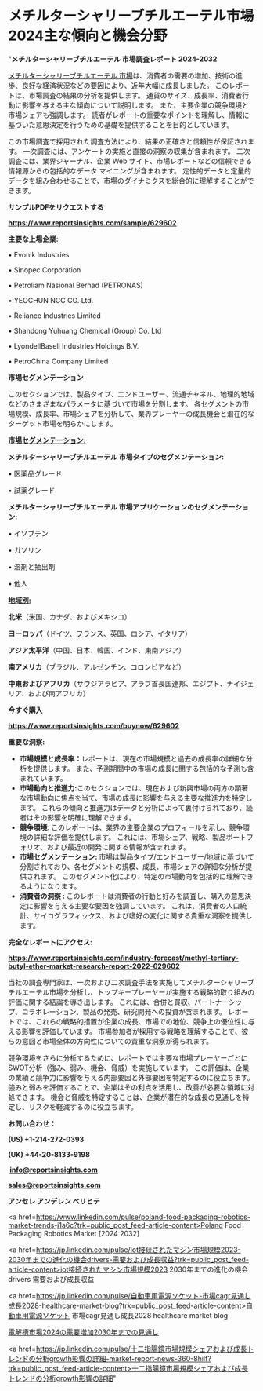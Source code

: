 # メチルターシャリーブチルエーテル市場2024主な傾向と機会分野

"<strong>メチルターシャリーブチルエーテル 市場調査レポート 2024-2032</strong>

<a href=https://www.reportsinsights.com/sample/629602>メチルターシャリーブチルエーテル 市場</a>は、消費者の需要の増加、技術の進歩、良好な経済状況などの要因により、近年大幅に成長しました。 このレポートは、市場調査の結果の分析を提供します。 通貨のサイズ、成長率、消費者行動に影響を与える主な傾向について説明します。 また、主要企業の競争環境と市場シェアも強調します。 読者がレポートの重要なポイントを理解し、情報に基づいた意思決定を行うための基礎を提供することを目的としています。

この市場調査で採用された調査方法により、結果の正確さと信頼性が保証されます。 一次調査には、アンケートの実施と直接の洞察の収集が含まれます。 二次調査には、業界ジャーナル、企業 Web サイト、市場レポートなどの信頼できる情報源からの包括的なデータ マイニングが含まれます。 定性的データと定量的データを組み合わせることで、市場のダイナミクスを総合的に理解することができます。

<strong><b>サンプルPDFをリクエストする</b></strong>

<a href=https://www.reportsinsights.com/sample/629602><strong><u>https://www.reportsinsights.com/sample/629602</u></strong></a>

<strong>主要な上場企業:</strong>

• Evonik Industries

• Sinopec Corporation

• Petroliam Nasional Berhad (PETRONAS)

• YEOCHUN NCC CO. Ltd.

• Reliance Industries Limited

• Shandong Yuhuang Chemical (Group) Co. Ltd

• LyondellBasell Industries Holdings B.V.

• PetroChina Company Limited

<strong>市場セグメンテーション</strong>

このセクションでは、製品タイプ、エンドユーザー、流通チャネル、地理的地域などのさまざまなパラメータに基づいて市場を分割します。 各セグメントの市場規模、成長率、市場シェアを分析して、業界プレーヤーの成長機会と潜在的なターゲット市場を明らかにします。

<strong><u>市場セグメンテーション</u></strong><strong><u>:</u></strong>

<strong>メチルターシャリーブチルエーテル 市場タイプのセグメンテーション:</strong>

• 医薬品グレード

• 試薬グレード

<strong>メチルターシャリーブチルエーテル 市場アプリケーションのセグメンテーション:</strong>

• イソブテン

• ガソリン

• 溶剤と抽出剤

• 他人

<strong><u>地域別</u></strong><strong><u>:</u></strong>

<strong>北米</strong>（米国、カナダ、およびメキシコ）

<strong>ヨーロッパ</strong>（ドイツ、フランス、英国、ロシア、イタリア）

<strong>アジア太平洋</strong>（中国、日本、韓国、インド、東南アジア）

<strong>南アメリカ</strong>（ブラジル、アルゼンチン、コロンビアなど）

<strong>中東およびアフリカ</strong>（サウジアラビア、アラブ首長国連邦、エジプト、ナイジェリア、および南アフリカ）

<strong>今すぐ購入</strong>

<a href=https://www.reportsinsights.com/buynow/629602><strong><u>https://www.reportsinsights.com/buynow/629602</u></strong></a>

<strong>重要な洞察:</strong>
<ul>
  <li><strong>市場規模と成長率：</strong>レポートは、現在の市場規模と過去の成長率の詳細な分析を提供します。 また、予測期間中の市場の成長に関する包括的な予測も含まれています。</li>
  <li><strong>市場動向と推進力:</strong>このセクションでは、現在および新興市場の両方の顕著な市場動向に焦点を当て、市場の成長に影響を与える主要な推進力を特定します。 これらの傾向と推進力はデータと分析によって裏付けられており、読者はその影響を明確に理解できます。</li>
  <li><strong>競争環境</strong>: このレポートは、業界の主要企業のプロフィールを示し、競争環境の詳細な評価を提供します。 これには、市場シェア、戦略、製品ポートフォリオ、および最近の開発に関する情報が含まれます。</li>
  <li><strong>市場セグメンテーション: </strong>市場は製品タイプ/エンドユーザー/地域に基づいて分割されており、各セグメントの規模、成長、市場シェアの詳細な分析が提供されます。 このセグメント化により、特定の市場動向を包括的に理解できるようになります。</li>
  <li><strong>消費者の洞察 : </strong>このレポートは消費者の行動と好みを調査し、購入の意思決定に影響を与える主要な要因を強調しています。 これは、消費者の人口統計、サイコグラフィックス、および嗜好の変化に関する貴重な洞察を提供します。</li>
</ul>
<strong>完全なレポートにアクセス:</strong>

<a href=https://www.reportsinsights.com/industry-forecast/methyl-tertiary-butyl-ether-market-research-report-2022-629602><strong><u><b>https://www.reportsinsights.com/industry-forecast/methyl-tertiary-butyl-ether-market-research-report-2022-629602</b></u></strong></a>

当社の調査専門家は、一次および二次調査手法を実施してメチルターシャリーブチルエーテル市場を分析し、トップキープレーヤーが実施する戦略的取り組みの評価に関する結論を導き出します。 これには、合併と買収、パートナーシップ、コラボレーション、製品の発売、研究開発への投資が含まれます。 レポートでは、これらの戦略的措置が企業の成長、市場での地位、競争上の優位性に与える影響を評価しています。 市場参加者が採用する戦略を理解することで、彼らの意図と市場全体の方向性についての貴重な洞察が得られます。

競争環境をさらに分析するために、レポートでは主要な市場プレーヤーごとにSWOT分析（強み、弱み、機会、脅威）を実施しています。 この評価は、企業の業績と競争力に影響を与える内部要因と外部要因を特定するのに役立ちます。 強みと弱みを評価することで、企業はその利点を活用し、改善が必要な領域に対処できます。 機会と脅威を特定することは、企業が潜在的な成長の見通しを特定し、リスクを軽減するのに役立ちます。

<strong>お問い合わせ：</strong>

<strong>(US) +1-214-272-0393</strong>

<strong>(UK) +44-20-8133-9198</strong>

<strong> </strong><a href=info@reportsinsights.com><strong><u>info@reportsinsights.com</u></strong></a>

<a href=sales@reportsinsights.com><strong><u>sales@reportsinsights.com</u></strong></a>

<strong>アンセレ アンデレン ベリヒテ</strong>

<a href=https://www.linkedin.com/pulse/poland-food-packaging-robotics-market-trends-j1a6c?trk=public_post_feed-article-content>Poland Food Packaging Robotics Market [2024 2032]</a>

<a href=https://jp.linkedin.com/pulse/iot接続されたマシン市場規模2023-2030年までの進化の機会drivers-需要および成長収益?trk=public_post_feed-article-content>iot接続されたマシン市場規模2023 2030年までの進化の機会drivers 需要および成長収益</a>

<a href=https://jp.linkedin.com/pulse/自動車用電源ソケット-市場cagr見通し成長2028-healthcare-market-blog?trk=public_post_feed-article-content>自動車用電源ソケット 市場cagr見通し成長2028 healthcare market blog</a>

<a href=https://www.linkedin.com/pulse/電解槽市場2024の需要増加2030年までの見通し-reports-insights-expert-t0ljf/>電解槽市場2024の需要増加2030年までの見通し</a>

<a href=https://jp.linkedin.com/pulse/十二指腸鏡市場規模シェアおよび成長トレンドの分析growth影響の詳細-market-report-news-360-8hilf?trk=public_post_feed-article-content>十二指腸鏡市場規模シェアおよび成長トレンドの分析growth影響の詳細</a>"
